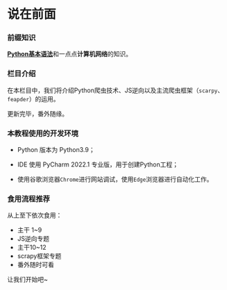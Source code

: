 # 说在前面

### 前缀知识

[**Python基本语法**](https://docs.drshw.tech/pb/introduction/)和一点点**计算机网络**的知识。

### 栏目介绍

在本栏目中，我们将介绍Python爬虫技术、JS逆向以及主流爬虫框架（`scarpy`、`feapder`）的运用。

更新完毕，番外随缘。

### 本教程使用的开发环境

+ Python 版本为 Python3.9；

+ IDE 使用 PyCharm 2022.1 专业版，用于创建Python工程；

+ 使用谷歌浏览器`Chrome`进行网站调试，使用`Edge`浏览器进行自动化工作。

### 食用流程推荐

从上至下依次食用：

+ 主干 1~9
+ JS逆向专题
+ 主干10~12
+ scrapy框架专题
+ 番外随时可看

让我们开始吧~
